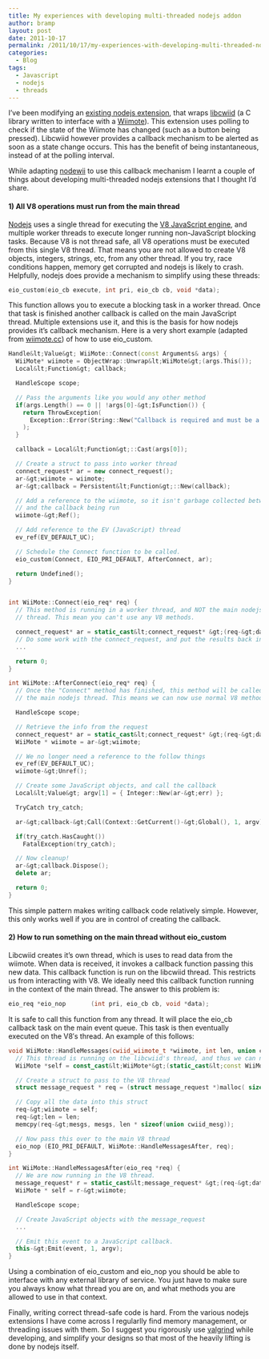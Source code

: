 ```yaml
---
title: My experiences with developing multi-threaded nodejs addon
author: bramp
layout: post
date: 2011-10-17
permalink: /2011/10/17/my-experiences-with-developing-multi-threaded-nodejs-extensions/
categories:
  - Blog
tags:
  - Javascript
  - nodejs
  - threads
---
```

I&#8217;ve been modifying an [existing nodejs extension][1], that wraps [libcwiid][2] (a C library written to interface with a [Wiimote][3]). This extension uses polling to check if the state of the Wiimote has changed (such as a button being pressed). Libcwiid however provides a callback mechanism to be alerted as soon as a state change occurs. This has the benefit of being instantaneous, instead of at the polling interval.

While adapting [nodewii][4] to use this callback mechanism I learnt a couple of things about developing multi-threaded nodejs extensions that I thought I&#8217;d share.

#### 1) All V8 operations must run from the main thread

[Nodejs][5] uses a single thread for executing the [V8 JavaScript engine][6], and multiple worker threads to execute longer running non-JavaScript blocking tasks. Because V8 is not thread safe, all V8 operations must be executed from this single V8 thread. That means you are not allowed to create V8 objects, integers, strings, etc, from any other thread. If you try, race conditions happen, memory get corrupted and nodejs is likely to crash. Helpfully, nodejs does provide a mechanism to simplify using these threads: 

```c++
eio_custom(eio_cb execute, int pri, eio_cb cb, void *data);
```

This function allows you to execute a blocking task in a worker thread. Once that task is finished another callback is called on the main JavaScript thread. Multiple extensions use it, and this is the basis for how nodejs provides it&#8217;s callback mechanism. Here is a very short example (adapted from [wiimote.cc][7]) of how to use eio_custom.

```c++
Handle&lt;Value&gt; WiiMote::Connect(const Arguments& args) {
  WiiMote* wiimote = ObjectWrap::Unwrap&lt;WiiMote&gt;(args.This());
  Local&lt;Function&gt; callback;

  HandleScope scope;

  // Pass the arguments like you would any other method
  if(args.Length() == 0 || !args[0]-&gt;IsFunction()) {
    return ThrowException(
      Exception::Error(String::New("Callback is required and must be a Function."))
    );
  }

  callback = Local&lt;Function&gt;::Cast(args[0]);

  // Create a struct to pass into worker thread
  connect_request* ar = new connect_request();
  ar-&gt;wiimote = wiimote;
  ar-&gt;callback = Persistent&lt;Function&gt;::New(callback);

  // Add a reference to the wiimote, so it isn't garbage collected between now
  // and the callback being run
  wiimote-&gt;Ref();

  // Add reference to the EV (JavaScript) thread
  ev_ref(EV_DEFAULT_UC);

  // Schedule the Connect function to be called.
  eio_custom(Connect, EIO_PRI_DEFAULT, AfterConnect, ar);

  return Undefined();
}


int WiiMote::Connect(eio_req* req) {
  // This method is running in a worker thread, and NOT the main nodejs
  // thread. This mean you can't use any V8 methods.

  connect_request* ar = static_cast&lt;connect_request* &gt;(req-&gt;data);
  // Do some work with the connect_request, and put the results back into the struct
  ...

  return 0;
}

int WiiMote::AfterConnect(eio_req* req) {
  // Once the "Connect" method has finished, this method will be called on
  // the main nodejs thread. This means we can now use normal V8 methods.

  HandleScope scope;

  // Retrieve the info from the request
  connect_request* ar = static_cast&lt;connect_request* &gt;(req-&gt;data);
  WiiMote * wiimote = ar-&gt;wiimote;

  // We no longer need a reference to the follow things
  ev_ref(EV_DEFAULT_UC);
  wiimote-&gt;Unref();

  // Create some JavaScript objects, and call the callback
  Local&lt;Value&gt; argv[1] = { Integer::New(ar-&gt;err) };

  TryCatch try_catch;

  ar-&gt;callback-&gt;Call(Context::GetCurrent()-&gt;Global(), 1, argv);

  if(try_catch.HasCaught())
    FatalException(try_catch);

  // Now cleanup!
  ar-&gt;callback.Dispose();
  delete ar;

  return 0;
}
```

This simple pattern makes writing callback code relatively simple. However, this only works well if you are in control of creating the callback.

#### 2) How to run something on the main thread without eio_custom

Libcwiid creates it&#8217;s own thread, which is uses to read data from the wiimote. When data is received, it invokes a callback function passing this new data. This callback function is run on the libcwiid thread. This restricts us from interacting with V8. We ideally need this callback function running in the context of the main thread. The answer to this problem is:

```c++
eio_req *eio_nop       (int pri, eio_cb cb, void *data);
```

It is safe to call this function from any thread. It will place the eio_cb callback task on the main event queue. This task is then eventually executed on the V8&#8242;s thread. An example of this follows:

```c++
void WiiMote::HandleMessages(cwiid_wiimote_t *wiimote, int len, union cwiid_mesg mesgs[]) {
  // This thread is running on the libcwiid's thread, and thus we can not use V8 operations
  WiiMote *self = const_cast&lt;WiiMote*&gt;(static_cast&lt;const WiiMote*&gt;(cwiid_get_data(wiimote)));

  // Create a struct to pass to the V8 thread
  struct message_request * req = (struct message_request *)malloc( sizeof(*req) + sizeof(req-&gt;mesgs) * (len - 1) );

  // Copy all the data into this struct
  req-&gt;wiimote = self;
  req-&gt;len = len;
  memcpy(req-&gt;mesgs, mesgs, len * sizeof(union cwiid_mesg));

  // Now pass this over to the main V8 thread
  eio_nop (EIO_PRI_DEFAULT, WiiMote::HandleMessagesAfter, req);
}

int WiiMote::HandleMessagesAfter(eio_req *req) {
  // We are now running in the V8 thread.
  message_request* r = static_cast&lt;message_request* &gt;(req-&gt;data);
  WiiMote * self = r-&gt;wiimote;

  HandleScope scope;

  // Create JavaScript objects with the message_request
  ...

  // Emit this event to a JavaScript callback.
  this-&gt;Emit(event, 1, argv);
}
```

Using a combination of eio\_custom and eio\_nop you should be able to interface with any external library of service. You just have to make sure you always know what thread you are on, and what methods you are allowed to use in that context.

Finally, writing correct thread-safe code is hard. From the various nodejs extensions I have come across I regularlly find memory management, or threading issues with them. So I suggest you rigorously use [valgrind][8] while developing, and simplify your designs so that most of the heavily lifting is done by nodejs itself.

 [1]: https://github.com/tbranyen/nodewii
 [2]: http://abstrakraft.org/cwiid/wiki/libcwiid
 [3]: http://en.wikipedia.org/wiki/Wii_Remote
 [4]: https://github.com/bramp/nodewii
 [5]: http://nodejs.org/
 [6]: http://code.google.com/p/v8/
 [7]: https://github.com/bramp/nodewii/blob/master/src/wiimote.cc
 [8]: http://valgrind.org/
 